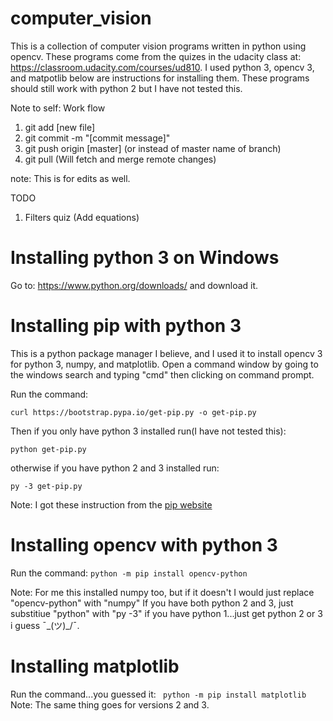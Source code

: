 # computer_vision
This is a collection of computer vision programs written in python using opencv. These programs come from the quizes in the udacity class at: https://classroom.udacity.com/courses/ud810. I used python 3, opencv 3, and matpotlib below are instructions for installing them. These programs should still work with python 2 but I have not tested this.

Note to self:
Work flow
1. git add [new file]
2. git commit -m "[commit message]"
3. git push origin [master] (or instead  of master name of branch)
4. git pull (Will fetch and merge remote changes)

note: This is for edits as well.

TODO
1. Filters quiz (Add equations)


# Installing python 3 on Windows

Go to: https://www.python.org/downloads/ and download it.

# Installing pip with python 3
This is a python package manager I believe, and I used it to install opencv 3 for python 3, numpy, and matplotlib. Open a command window by going to the windows search and typing "cmd" then clicking on command prompt.

Run the command: 

```curl https://bootstrap.pypa.io/get-pip.py -o get-pip.py```

Then if you only have python 3 installed run(I have not tested this):

```python get-pip.py```

otherwise if you have python 2 and 3 installed run:

```py -3 get-pip.py```

Note: I got these instruction from the [pip website](https://pip.pypa.io/en/stable/installing)

# Installing opencv with python 3

Run the command:
```python -m pip install opencv-python```

Note: For me this installed numpy too, but if it doesn't I would just replace "opencv-python" with "numpy" 
If you have both python 2 and 3, just substitiue "python" with "py -3" if you have python 1...just get python 2 or 3 i guess ¯\_(ツ)_/¯.


# Installing matplotlib
Run the command...you guessed it:
``` python -m pip install matplotlib```
Note: The same thing goes for versions 2 and 3.

